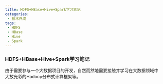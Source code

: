 ```yaml
---
title: HDFS+HBase+Hive+Spark学习笔记
categories:
 - 技术养成
tags:
 - HDFS
 - HBase
 - Hive
 - Spark
---
```



### HDFS+HBase+Hive+Spark学习笔记
  由于需要参与一个大数据项目的开发，自然而然地需要接触并学习在大数据领域中大放光彩的Hadoop分布式计算框架等。
